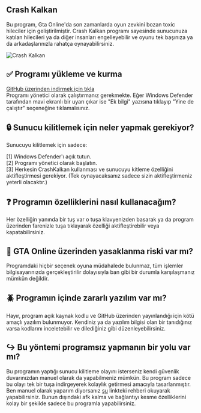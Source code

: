 ## Crash Kalkan
Bu program, Gta Online'da son zamanlarda oyun zevkini bozan toxic hileciler için geliştirilmiştir. Crash Kalkan programı sayesinde sunucunuza katılan hilecileri ya da diğer insanları engelleyebilir ve oyunu tek başınıza ya da arkadaşlarınızla rahatça oynayabilirsiniz.

![Crash Kalkan](https://i.hizliresim.com/1jsrxg1.png)

## ✅ Programı yükleme ve kurma

[GitHub üzerinden indirmek için tıkla](https://github.com/ronaldinho62/CrashKalkan/releases/download/crashkalkan/CrashKalkan.exe) <br>
Programı yönetici olarak çalıştırmanız gerekmekte. Eğer Windows Defender tarafından mavi ekranlı bir uyarı çıkar ise "Ek bilgi" yazısına tıklayıp "Yine de çalıştır" seçeneğine tıklamalısınız.

## 🔒 Sunucu kilitlemek için neler yapmak gerekiyor?
Sunucuyu kilitlemek için sadece:

[1] Windows Defender'ı açık tutun.<br>
[2] Programı yönetici olarak başlatın.<br>
[3] Herkesin CrashKalkan kullanması ve sunucuyu kitleme özelliğini aktifleştirmesi gerekiyor. (Tek oynayacaksanız sadece sizin aktifleştirmeniz yeterli olacaktır.)

## ❓ Programın özelliklerini nasıl kullanacağım?
Her özelliğin yanında bir tuş var o tuşa klavyenizden basarak ya da program üzerinden farenizle tuşa tıklayarak özelliği aktifleştirebilir veya kapatabilirsiniz.

## 🚫 GTA Online üzerinden yasaklanma riski var mı?
Programdaki hiçbir seçenek oyuna müdahalede bulunmaz, tüm işlemler bilgisayarınızda gerçekleştirilir dolayısıyla ban gibi bir durumla karşılaşmanız mümkün değildir. 
## 🪲 Programın içinde zararlı yazılım var mı?
Hayır, program açık kaynak kodlu ve GitHub üzerinden yayınlandığı için kötü amaçlı yazılım bulunmuyor. Kendiniz ya da yazılım bilgisi olan bir tanıdığınız varsa kodlarını inceletebilir ve dilediğiniz gibi düzenleyebilirsiniz.

## ↪️ Bu yöntemi programsız yapmanın bir yolu var mı?
Bu programın yaptığı sunucu kilitleme olayını isterseniz kendi güvenlik duvarınızdan manuel olarak da yapabilmeniz mümkün. Bu program sadece bu olayı tek bir tuşa indirgeyerek kolaylık getirmesi amacıyla tasarlanmıştır. Ben manuel olarak yaparım diyorsanız [şu](https://leo3418.github.io/collections/gta-online-guides/firewall-rule-on-pc) linkteki rehberi okuyarak yapabilirsiniz. Bunun dışındaki afk kalma ve bağlantıyı kesme özelliklerini kolay bir şekilde sadece bu programla yapabilirsiniz.
